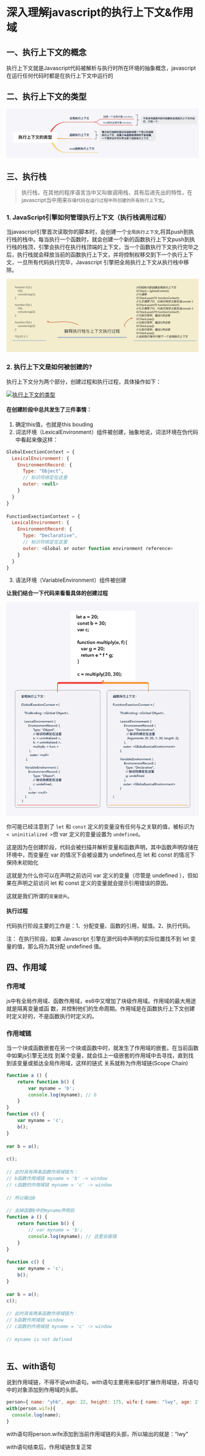 # 深入理解javascript的执行上下文&作用域

## 一、执行上下文的概念

执行上下文就是Javascript代码被解析与执行时所在环境的抽象概念，javascript在运行任何代码时都是在执行上下文中运行的

## 二、执行上下文的类型

![执行上下文的类型](./execution-context-1.png)

## 三、执行栈
  
> 执行栈，在其他的程序语言当中又叫做调用栈，具有后进先出的特性，在javascript当中用来`存储代码在运行过程中所创建的所有执行上下文`。

### 1. JavaScript引擎如何管理执行上下文（执行栈调用过程）

当javascript引擎首次读取你的脚本时，会创建一个`全局执行上下文`,将其push到执行栈的栈中。每当执行一个函数时，就会创建一个新的函数执行上下文push到执行栈的栈顶，引擎会执行在执行栈顶端的上下文，当一个函数执行下文执行完毕之后，执行栈就会释放当前的函数执行上下文，并将控制权移交到下一个执行上下文，一旦所有代码执行完毕，Javascript 引擎把全局执行上下文从执行栈中移除。

![执行上下文的类型](./execution-context-2.png)

### 2. 执行上下文是如何被创建的?

执行上下文分为两个部分，创建过程和执行过程，具体操作如下：

<a data-fancybox title="执行上下文的类型" href="/execution-context-3.png">![执行上下文的类型](/execution-context-3.png)</a>

#### 在创建阶段中总共发生了三件事情：

1. 确定this值，也就是this bouding
2. 词法环境（LexicalEnvironment）组件被创建，抽象地说，词法环境在伪代码中看起来像这样：
```js
GlobalExectionContext = {  
  LexicalEnvironment: {  
    EnvironmentRecord: {  
      Type: "Object",  
      // 标识符绑定在这里 
      outer: <null>  
    }  
  }
}

FunctionExectionContext = {  
  LexicalEnvironment: {  
    EnvironmentRecord: {  
      Type: "Declarative",  
      // 标识符绑定在这里 
      outer: <Global or outer function environment reference>  
    } 
  } 
}
```
3. 语法环境（VariableEnvironment）组件被创建

**让我们结合一下代码来看看具体的创建过程**

![执行上下文的类型](./execution-context-4.png)

你可能已经注意到了 ```let``` 和 ```const``` 定义的变量没有任何与之关联的值，被标识为``` < uninitialized >```但 var 定义的变量设置为 ```undefined```。

这是因为在创建阶段，代码会被扫描并解析变量和函数声明，其中函数声明存储在环境中，而变量在 var 的情况下会被设置为 undefined,在 let 和 const 的情况下保持未初始化

这就是为什么你可以在声明之前访问 var 定义的变量（尽管是 undefined ），但如果在声明之前访问 let 和 const 定义的变量就会提示引用错误的原因。

这就是我们所谓的`变量提升`。

#### 执行过程

代码执⾏阶段主要的⼯作是：1、分配变量、函数的引⽤，赋值。2、执⾏代码。

注： 在执行阶段，如果 Javascript 引擎在源代码中声明的实际位置找不到 let 变量的值，那么将为其分配 undefined 值。

## 四、作⽤域

### 作⽤域

js中有全局作⽤域、函数作⽤域，es6中⼜增加了块级作⽤域。作⽤域的最⼤⽤途就是隔离变量或函 数，并控制他们的⽣命周期。作⽤域是在函数执⾏上下⽂创建时定义好的，不是函数执⾏时定义的。

### 作⽤域链

当⼀个块或函数嵌套在另⼀个块或函数中时，就发⽣了作⽤域的嵌套。在当前函数中如果js引擎⽆法找 到某个变量，就会往上⼀级嵌套的作⽤域中去寻找，直到找到该变量或抵达全局作⽤域，这样的链式 关系就称为作⽤域链(Scope Chain)

```js
function a () { 
    return function b() { 
        var myname = 'b'; 
        console.log(myname); // b 
    } 
}
function c() { 
    var myname = 'c'; 
    b(); 
}

var b = a();

c();

// 此时具有两条函数作用域链为：
// b函数作用域链 myname = 'b' -> window
// c函数的作用域链 myname = 'c' -> window

// 所以输出b

// 去掉函数b中的myname声明后 
function a () { 
    return function b() { 
        // var myname = 'b';
        console.log(myname); // 这⾥会报错 
    } 
}

function c() { 
    var myname = 'c'; 
    b(); 
}

var b = a(); 
c(); 

// 此时具有两条函数作用域链为：
// b函数作用域链 window
// c函数的作用域链 myname = 'c' -> window

// myname is not defined



```

## 五、with语句

说到作用域链，不得不说with语句。with语句主要用来临时扩展作用域链，将语句中的对象添加到作用域的头部。

```js
person={ name: "yhb", age: 22, height: 175, wife:{ name: "lwy", age: 21 } };
with(person.wife){
  console.log(name);
}
```
with语句将person.wife添加到当前作用域链的头部，所以输出的就是：“lwy"

with语句结束后，作用域链恢复正常
